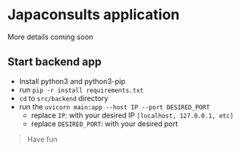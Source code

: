 # Japaconsults application
More details coming soon

## Start backend app
- Install python3 and python3-pip
- run `pip -r install requirements.txt`
- `cd` to `src/backend` directory
- run the `uvicorn main:app --host IP --port DESIRED_PORT`
	- replace `IP`: with your desired IP `[localhost, 127.0.0.1, etc]`
	- replace `DESIRED_PORT`: with your desired port

> Have fun

